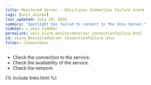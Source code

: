 ```yaml
---
title: ﻿Monitored Server - Unix/Linux Connection Failure alarm
tags: [unix_alarms]
last_updated: July 29, 2016
summary: "Spotlight has failed to connect to the Unix Server."
sidebar: c_unix_sidebar
permalink: unix_alarm_monitoredserver_connectionfailure.html
id: alarm_MonitoredServer_ConnectionFailure_unix
folder: ConnectUnix
---
```




* Check the connection to the service.
* Check the availability of the service.
* Check the network.


{% include links.html %}
